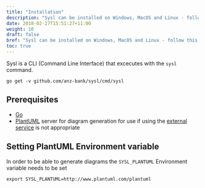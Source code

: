 ```yaml
---
title: "Installation"
description: "Sysl can be installed on Windows, MacOS and Linux - follow this guide."
date: 2018-02-27T15:51:27+11:00
weight: 10
draft: false
bref: "Sysl can be installed on Windows, MacOS and Linux - follow this guide"
toc: true
---
```

Sysl is a CLI (Command Line Interface) that excecutes with the `sysl` command. 

`go get -v github.com/anz-bank/sysl/cmd/sysl`

## Prerequisites

- [Go](https://golang.org)
- [PlantUML](https://hub.docker.com/r/plantuml/plantuml-server/) server for diagram generation for use if using the [external service](http://www.plantuml.com/plantuml/) is not appropriate 

## Setting PlantUML Environment variable

In order to be able to generate diagrams the `SYSL_PLANTUML` Environment variable needs to be set

`export SYSL_PLANTUML=http://www.plantuml.com/plantuml`
